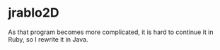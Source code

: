 jrablo2D
========

As that program becomes more complicated, it is hard to continue it in Ruby, so I rewrite it in Java. 